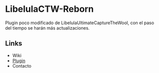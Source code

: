 # LibelulaCTW-Reborn
Plugin poco modificado de LibelulaUltimateCaptureTheWool, con el paso del tiempo se harán más actualizaciones.
## Links
- Wiki
- [Plugin](https://github.com/Mauccio/LibelulaCTW-Reborn/releases/tag/1.0)
- Contacto
